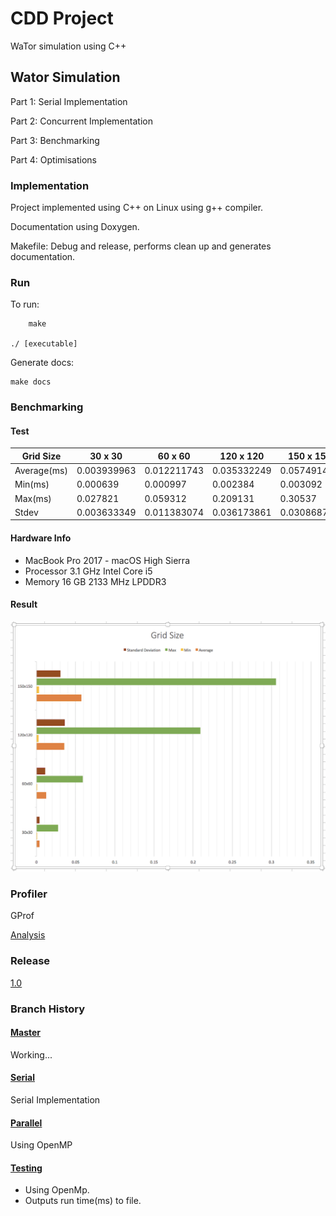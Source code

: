 # CDD Project

WaTor simulation using C++

## Wator Simulation

Part 1: Serial Implementation

Part 2: Concurrent Implementation

Part 3: Benchmarking

Part 4: Optimisations

### Implementation
Project implemented using C++ on Linux using g++ compiler.

Documentation using Doxygen.

Makefile: Debug and release, performs clean up and generates documentation.

### Run

To run:

        make

	./ [executable]

Generate docs:

	make docs

### Benchmarking

#### Test
Grid Size     | 30 x 30       | 60 x 60       | 120 x 120     | 150 x 150
------------- | ------------- | ------------- | ------------- | -------------
Average(ms)   | 0.003939963   | 0.012211743   | 0.035332249   | 0.057491424
Min(ms)       | 0.000639      | 0.000997      | 0.002384      | 0.003092
Max(ms)       | 0.027821      | 0.059312      | 0.209131      | 0.30537
Stdev         | 0.003633349   | 0.011383074   | 0.036173861   | 0.030868732

#### Hardware Info
* MacBook Pro 2017 - macOS High Sierra
* Processor 3.1 GHz Intel Core i5
* Memory 16 GB 2133 MHz LPDDR3

#### Result
![alt text](https://raw.githubusercontent.com/Kelly-David/CDD-Wator-Project/master/gridsize.png)

### Profiler

GProf

[Analysis](https://raw.githubusercontent.com/Kelly-David/CDD-Wator-Project/master/analysis.txt)

### Release
[1.0]()

### Branch History

#### [Master](https://github.com/Kelly-David/CDD-Wator-Project/tree/master)
Working...

#### [Serial](https://github.com/Kelly-David/CDD-Wator-Project/tree/serial)
Serial Implementation

#### [Parallel](https://github.com/Kelly-David/CDD-Wator-Project/tree/parallel)
Using OpenMP

#### [Testing](https://github.com/Kelly-David/CDD-Wator-Project/tree/testing)
* Using OpenMp.
* Outputs run time(ms) to file.